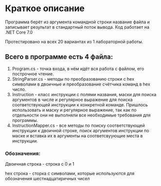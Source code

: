 # Краткое описание
Программа берёт из аргумента командной строки название файла и записывает результат в стандартный поток вывода. Код работает на .NET Core 7.0

Протестировано на всех 20 вариантах из 1 лабораторной работы.


Всего в программе есть 4 файла:
-------------------------------
1. Program.cs - точка входа, в нём идёт вся работа с файлом, его построчное чтение.
2. StringParser.cs - методы по преобразованию строки с hex символами в двоичные и преобразование счётчика команд в hex число.
3. Instruction - класс инструкции с полями названия, маски для поиска аргументов в числе и регулярное выражение для поиска соответствующей инструкции к конкретной команде. Пришлось использовать и маску и регулярное выражение, так как по отдельности они не выполняли все необходимые требования для программы.
4. InstructionMapper.cs - все методы по поиску соответствующей инструкции к двоичной строке, поиск аргументов инструкции по маске и вставка их в аргументы на соответсвуующие места в инструкции.

### Обозначения:
Двоичная строка - строка с 0 и 1

hex строка - сторка с символами, которые используются для обозначения шестнадцатиричных чисел 

